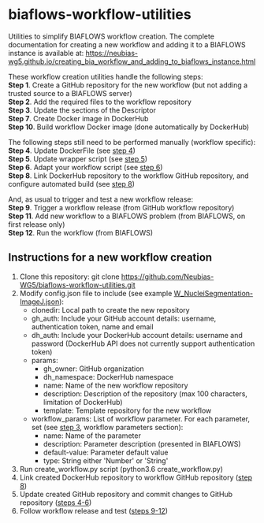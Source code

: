 # biaflows-workflow-utilities
Utilities to simplify BIAFLOWS workflow creation. The complete documentation for creating a new workflow and adding it to a BIAFLOWS instance is available at:
https://neubias-wg5.github.io/creating_bia_workflow_and_adding_to_biaflows_instance.html

These workflow creation utilities handle the following steps:\
**Step 1**. Create a GitHub repository for the new workflow (but not adding a trusted source to a BIAFLOWS server)\
**Step 2**. Add the required files to the workflow repository\
**Step 3**. Update the sections of the Descriptor\
**Step 7**. Create Docker image in DockerHub\
**Step 10**. Build workflow Docker image (done automatically by DockerHub)

The following steps still need to be performed manually (workflow specific):\
**Step 4**. Update DockerFile (see [step 4](https://neubias-wg5.github.io/creating_bia_workflow_and_adding_to_biaflows_instance.html#workflow_step4))\
**Step 5**. Update wrapper script (see [step 5](https://neubias-wg5.github.io/creating_bia_workflow_and_adding_to_biaflows_instance.html#workflow_step5))\
**Step 6**. Adapt your workflow script (see [step 6](https://neubias-wg5.github.io/creating_bia_workflow_and_adding_to_biaflows_instance.html#workflow_step6))\
**Step 8**. Link DockerHub repository to the workflow GitHub repository, and configure automated build (see [step 8](https://neubias-wg5.github.io/creating_bia_workflow_and_adding_to_biaflows_instance.html#workflow_step8))

And, as usual to trigger and test a new workflow release:\
**Step 9**. Trigger a workflow release (from GitHub workflow repository)\
**Step 11**. Add new workflow to a BIAFLOWS problem (from BIAFLOWS, on first release only)\
**Step 12**. Run the workflow (from BIAFLOWS)

## Instructions for a new workflow creation
1. Clone this repository: git clone https://github.com/Neubias-WG5/biaflows-workflow-utilities.git
2. Modify config.json file to include (see example [W_NucleiSegmentation-ImageJ.json](https://github.com/Neubias-WG5/biaflows-workflow-utilities/blob/master/W_NucleiSegmentation-ImageJ_example.json)):
    - clonedir: Local path to create the new repository
    - gh_auth: Include your GitHub account details: username, authentication token, name and email
    - dh_auth: Include your DockerHub account details: username and password (DockerHub API does not currently support authentication token)
    - params:
        - gh_owner: GitHub organization
        - dh_namespace: DockerHub namespace
        - name: Name of the new workflow repository
        - description: Description of the repository (max 100 characters, limitation of DockerHub)
        - template: Template repository for the new workflow
    - workflow_params: List of workflow parameter. For each parameter, set (see [step 3](https://neubias-wg5.github.io/creating_bia_workflow_and_adding_to_biaflows_instance.html#workflow_step3), workflow parameters section):
        - name: Name of the parameter
        - description: Parameter description (presented in BIAFLOWS)
        - default-value: Parameter default value
        - type: String either 'Number' or 'String'
3. Run create_workflow.py script (python3.6 create_workflow.py)
4. Link created DockerHub repository to workflow GitHub repository ([step 8](https://neubias-wg5.github.io/creating_bia_workflow_and_adding_to_biaflows_instance.html#workflow_step8))
5. Update created GitHub repository and commit changes to GitHub repository ([steps 4-6](https://neubias-wg5.github.io/creating_bia_workflow_and_adding_to_biaflows_instance.html#workflow_step4))
6. Follow workflow release and test ([steps 9-12](https://neubias-wg5.github.io/creating_bia_workflow_and_adding_to_biaflows_instance.html#workflow_step9))
